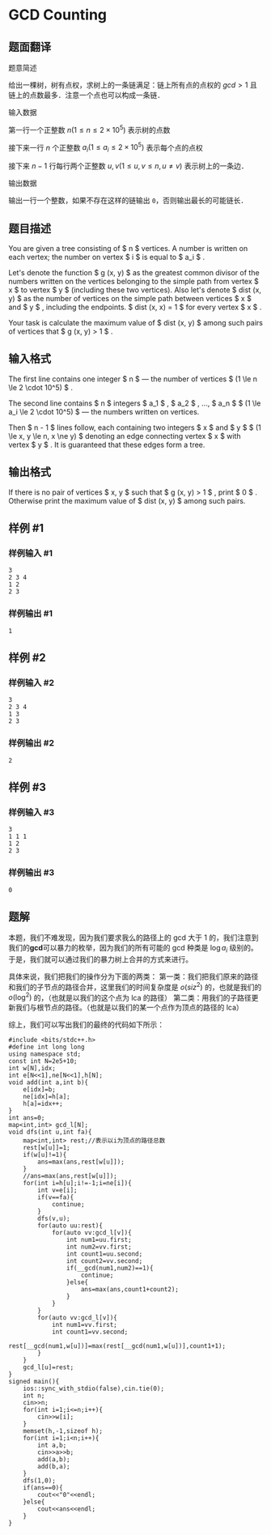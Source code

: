 # GCD Counting

## 题面翻译

题意简述

给出一棵树，树有点权，求树上的一条链满足：链上所有点的点权的 $gcd>1$ 且链上的点数最多．注意一个点也可以构成一条链．

输入数据

第一行一个正整数 $n(1 \leq n \leq 2 \times 10^5)$ 表示树的点数

接下来一行 $n$ 个正整数 $a_i(1 \leq a_i \leq 2 \times 10^5)$ 表示每个点的点权

接下来 $n-1$ 行每行两个正整数 $u,v(1 \leq u,v \leq n , u \neq v)$ 表示树上的一条边．

输出数据

输出一行一个整数，如果不存在这样的链输出 ```0```，否则输出最长的可能链长．

## 题目描述

You are given a tree consisting of $ n $ vertices. A number is written on each vertex; the number on vertex $ i $ is equal to $ a_i $ .

Let's denote the function $ g (x, y) $ as the greatest common divisor of the numbers written on the vertices belonging to the simple path from vertex $ x $ to vertex $ y $ (including these two vertices). Also let's denote $ dist (x, y) $ as the number of vertices on the simple path between vertices $ x $ and $ y $ , including the endpoints. $ dist (x, x) = 1 $ for every vertex $ x $ .

Your task is calculate the maximum value of $ dist (x, y) $ among such pairs of vertices that $ g (x, y) > 1 $ .

## 输入格式

The first line contains one integer $ n $ — the number of vertices $ (1 \le n \le 2 \cdot 10^5) $ .

The second line contains $ n $ integers $ a_1 $ , $ a_2 $ , ..., $ a_n $ $ (1 \le a_i \le 2 \cdot 10^5) $ — the numbers written on vertices.

Then $ n - 1 $ lines follow, each containing two integers $ x $ and $ y $ $ (1 \le x, y \le n, x \ne y) $ denoting an edge connecting vertex $ x $ with vertex $ y $ . It is guaranteed that these edges form a tree.

## 输出格式

If there is no pair of vertices $ x, y $ such that $ g (x, y) > 1 $ , print $ 0 $ . Otherwise print the maximum value of $ dist (x, y) $ among such pairs.

## 样例 #1

### 样例输入 #1

```
3
2 3 4
1 2
2 3
```

### 样例输出 #1

```
1
```

## 样例 #2

### 样例输入 #2

```
3
2 3 4
1 3
2 3
```

### 样例输出 #2

```
2
```

## 样例 #3

### 样例输入 #3

```
3
1 1 1
1 2
2 3
```

### 样例输出 #3

```
0
```

## 题解
本题，我们不难发现，因为我们要求我么的路径上的 gcd 大于 1 的，我们注意到我们的**gcd**可以暴力的枚举，因为我们的所有可能的 gcd 种类是 $\log a_{i}$ 级别的。于是，我们就可以通过我们的暴力树上合并的方式来进行。

具体来说，我们把我们的操作分为下面的两类：
第一类：我们把我们原来的路径和我们的子节点的路径合并，这里我们的时间复杂度是 $o(siz^2)$ 的，也就是我们的 $o(\log^2)$ 的，（也就是以我们的这个点为 lca 的路径）
第二类：用我们的子路径更新我们与根节点的路径。（也就是以我们的某一个点作为顶点的路径的 lca）

综上，我们可以写出我们的最终的代码如下所示：
```
#include <bits/stdc++.h>
#define int long long
using namespace std;
const int N=2e5+10;
int w[N],idx;
int e[N<<1],ne[N<<1],h[N];
void add(int a,int b){
	e[idx]=b;
	ne[idx]=h[a];
	h[a]=idx++;
}
int ans=0;
map<int,int> gcd_l[N];
void dfs(int u,int fa){
	map<int,int> rest;//表示以i为顶点的路径总数 
	rest[w[u]]=1;
	if(w[u]!=1){
		ans=max(ans,rest[w[u]]);
	}
	//ans=max(ans,rest[w[u]]);
	for(int i=h[u];i!=-1;i=ne[i]){
		int v=e[i];
		if(v==fa){
			continue;
		}
		dfs(v,u);
		for(auto uu:rest){
			for(auto vv:gcd_l[v]){
				int num1=uu.first;
				int num2=vv.first;
				int count1=uu.second;
				int count2=vv.second;
				if(__gcd(num1,num2)==1){
					continue;
				}else{
					ans=max(ans,count1+count2);
				}
			}
		}
		for(auto vv:gcd_l[v]){
			int num1=vv.first;
			int count1=vv.second;
			rest[__gcd(num1,w[u])]=max(rest[__gcd(num1,w[u])],count1+1);
		}
	}
	gcd_l[u]=rest; 
}
signed main(){
	ios::sync_with_stdio(false),cin.tie(0);
	int n;
	cin>>n;
	for(int i=1;i<=n;i++){
		cin>>w[i];
	}
	memset(h,-1,sizeof h);
	for(int i=1;i<n;i++){
		int a,b;
		cin>>a>>b;
		add(a,b);
		add(b,a); 
	}
	dfs(1,0);
	if(ans==0){
		cout<<"0"<<endl;
	}else{
		cout<<ans<<endl;
	}
}
```